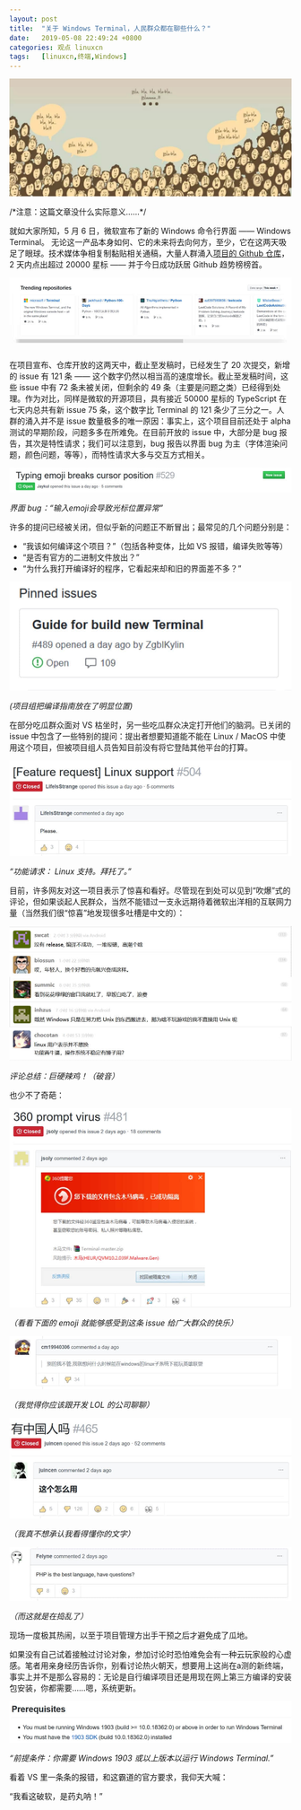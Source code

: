 ```yaml
---
layout: post
title:	"关于 Windows Terminal，人民群众都在聊些什么？"
date:	2019-05-08 22:49:24 +0800 
categories:	观点 linuxcn 
tags:	[linuxcn,终端,Windows]
---
```



![](/Asserts/Images/album/201905/08/224905ftztz439xgwtigvu.jpg)


/\*注意：这篇文章没什么实际意义……\*/


就如大家所知，5 月 6 日，微软宣布了新的 Windows 命令行界面 —— Windows Terminal。 无论这一产品本身如何、它的未来将去向何方，至少，它在这两天吸足了眼球。技术媒体争相复制黏贴相关通稿，大量人群涌入[项目的 Github 仓库](https://github.com/microsoft/Terminal)，2 天内点出超过 20000 星标 —— 并于今日成功跃居 Github 趋势榜榜首。


![](/Asserts/Images/album/201905/08/221310xffu7vpng3x3xk3s.jpg)


在项目宣布、仓库开放的这两天中，截止至发稿时，已经发生了 20 次提交，新增的 issue 有 121 条 —— 这个数字仍然以相当高的速度增长。截止至发稿时间，这些 issue 中有 72 条未被关闭，但剩余的 49 条（主要是问题之类）已经得到处理。作为对比，同样是微软的开源项目，具有接近 50000 星标的 TypeScript 在七天内总共有新 issue 75 条，这个数字比 Terminal 的 121 条少了三分之一。人群的涌入并不是 issue 数量极多的唯一原因：事实上，这个项目目前还处于 alpha 测试的早期阶段，问题多多在所难免。在目前开放的 issue 中，大部分是 bug 报告，其次是特性请求；我们可以注意到，bug 报告以界面 bug 为主（字体渲染问题，颜色问题，等等），而特性请求大多与交互方式相关。


![](/Asserts/Images/album/201905/08/221345xbf3z6d6wzddruwz.jpg)


*界面 bug：“输入emoji会导致光标位置异常”*


许多的提问已经被关闭，但似乎新的问题正不断冒出；最常见的几个问题分别是：


* “我该如何编译这个项目？”（包括各种变体，比如 VS 报错，编译失败等等）
* “是否有官方的二进制文件放出？”
* “为什么我打开编译好的程序，它看起来却和旧的界面差不多？”


![](/Asserts/Images/album/201905/08/221418u7mkm10ghjm5k33v.jpg)


*(项目组把编译指南放在了明显位置)*


在部分吃瓜群众面对 VS 枯坐时，另一些吃瓜群众决定打开他们的脑洞。已关闭的 issue 中包含了一些特别的提问：提出者想要知道能不能在 Linux / MacOS 中使用这个项目，但被项目组人员告知目前没有将它登陆其他平台的打算。


![](/Asserts/Images/album/201905/08/221457fej12llpec4e2iul.jpg)


*“功能请求： Linux 支持。拜托了。”*


目前，许多网友对这一项目表示了惊喜和看好。尽管现在到处可以见到“吹爆”式的评论，但如果谈起人民群众，当然不能错过一支永远期待着微软出洋相的互联网力量（当然我们很“惊喜”地发现很多吐槽是中文的）：


![](/Asserts/Images/album/201905/08/221604rrilgav77g1zs1qx.jpg)


*评论总结：巨硬辣鸡！（破音）*


也少不了奇葩：


![](/Asserts/Images/album/201905/08/221808v0k85v1b547ca4d4.jpg)


*（看看下面的 emoji 就能够感受到这条 issue 给广大群众的快乐）*


*![](/Asserts/Images/album/201905/08/221841dbc86956s4pulwzy.jpg)*


*（我觉得你应该跟开发 LOL 的公司聊聊）*


![](/Asserts/Images/album/201905/08/221859ojx5s1poipyxsqfy.jpg)


*（我真不想承认我看得懂你的文字）*


*![](/Asserts/Images/album/201905/08/221953j6v6u6k8z64p64kh.jpg)*


*（而这就是在捣乱了）*


现场一度极其热闹，以至于项目管理方出手干预之后才避免成了瓜地。


如果没有自己试着接触过讨论对象，参加讨论时恐怕难免会有一种云玩家般的心虚感。笔者用亲身经历告诉你，别看讨论热火朝天，想要用上这尚在a测的新终端，事实上并不是那么容易的：无论是自行编译项目还是用现在网上第三方编译的安装包安装，你都需要……嗯，系统更新。


![](/Asserts/Images/album/201905/08/222246yy5iiweq2y5wiyfe.jpg)


*“前提条件：你需要 Windows 1903 或以上版本以运行 Windows Terminal.”*


看着 VS 里一条条的报错，和这霸道的官方要求，我仰天大喊：


“我看这破软，是药丸呐！”
